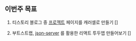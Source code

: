 ## 이번주 목표

1. 티스토리 블로그 중 [프로젝트](https://merrily-code.tistory.com/pages/project) 페이지를 캐러셀로 만들기 []

2. 부트스트랩, [json-server](https://github.com/typicode/json-server) 를 활용한 리액트 투두앱 만들어보기 []
